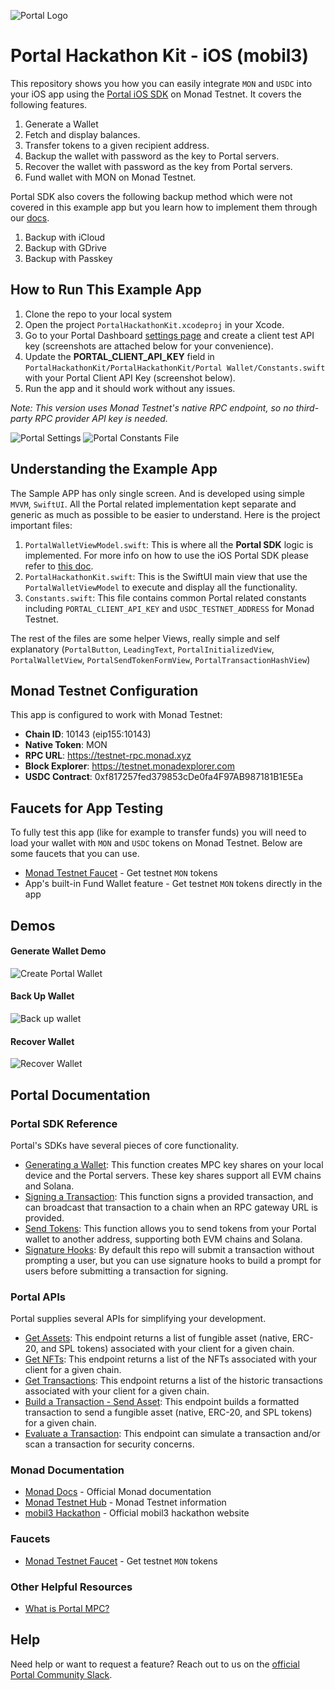 ![Portal Logo](https://cdn.prod.website-files.com/66a9400bd5456b4248f11c92/66a940c97f391719bd5ba2b9_Portal%20logo%201.png)

# Portal Hackathon Kit - iOS (mobil3)

This repository shows you how you can easily integrate `MON` and `USDC` into your iOS app using the [Portal iOS SDK](https://docs.portalhq.io/guides/ios) on Monad Testnet. It covers the following features.

1. Generate a Wallet
2. Fetch and display balances.
3. Transfer tokens to a given recipient address.
4. Backup the wallet with password as the key to Portal servers.
5. Recover the wallet with password as the key from Portal servers.
6. Fund wallet with MON on Monad Testnet.

Portal SDK also covers the following backup method which were not covered in this example app but you learn how to implement them through our [docs](https://docs.portalhq.io/guides/ios/back-up-a-wallet).

1. Backup with iCloud
2. Backup with GDrive
3. Backup with Passkey


## How to Run This Example App
1. Clone the repo to your local system
2. Open the project `PortalHackathonKit.xcodeproj` in your Xcode.
3. Go to your Portal Dashboard [settings page](https://app.portalhq.io/settings#client-api-keys) and create a client test API key (screenshots are attached below for your convenience).
4. Update the **PORTAL_CLIENT_API_KEY** field in `PortalHackathonKit/PortalHackathonKit/Portal Wallet/Constants.swift` with your Portal Client API Key (screenshot below).
5. Run the app and it should work without any issues.

*Note: This version uses Monad Testnet's native RPC endpoint, so no third-party RPC provider API key is needed.*

![Portal Settings](demos/portal-settings-page.png)
![Portal Constants File](demos/portal-constants-file.png)

## Understanding the Example App
The Sample APP has only single screen. And is developed using simple `MVVM`, `SwiftUI`. All the Portal related implementation kept separate and generic as much as possible to be easier to understand.
Here is the project important files:

1. `PortalWalletViewModel.swift`: This is where all the **Portal SDK** logic is implemented. For more info on how to use the iOS Portal SDK please refer to [this doc](https://docs.portalhq.io/guides/ios).
2. `PortalHackathonKit.swift`: This is the SwiftUI main view that use the `PortalWalletViewModel` to execute and display all the functionality.
3. `Constants.swift`: This file contains common Portal related constants including `PORTAL_CLIENT_API_KEY` and `USDC_TESTNET_ADDRESS` for Monad Testnet.

The rest of the files are some helper Views, really simple and self explanatory (`PortalButton`, `LeadingText`, `PortalInitializedView`, `PortalWalletView`, `PortalSendTokenFormView`, `PortalTransactionHashView`)

## Monad Testnet Configuration

This app is configured to work with Monad Testnet:
- **Chain ID**: 10143 (eip155:10143)
- **Native Token**: MON
- **RPC URL**: https://testnet-rpc.monad.xyz
- **Block Explorer**: https://testnet.monadexplorer.com
- **USDC Contract**: 0xf817257fed379853cDe0fa4F97AB987181B1E5Ea


## Faucets for App Testing
To fully test this app (like for example to transfer funds) you will need to load your wallet with `MON` and `USDC` tokens on Monad Testnet. Below are some faucets that you can use.

- [Monad Testnet Faucet](https://faucet.monad.xyz) - Get testnet `MON` tokens
- App's built-in Fund Wallet feature - Get testnet `MON` tokens directly in the app

## Demos

#### Generate Wallet Demo
![Create Portal Wallet](demos/create.png)

#### Back Up Wallet
![Back up wallet](demos/backup.png)

#### Recover Wallet
![Recover Wallet](demos/recover.png)

## Portal Documentation

### Portal SDK Reference

Portal's SDKs have several pieces of core functionality.

- [Generating a Wallet](https://docs.portalhq.io/guides/ios/create-a-wallet): This function creates MPC key shares on your local device and the Portal servers. These key shares support all EVM chains and Solana.
- [Signing a Transaction](https://docs.portalhq.io/guides/ios/sign-a-transaction): This function signs a provided transaction, and can broadcast that transaction to a chain when an RPC gateway URL is provided.
- [Send Tokens](https://docs.portalhq.io/guides/ios/send-tokens): This function allows you to send tokens from your Portal wallet to another address, supporting both EVM chains and Solana.
- [Signature Hooks](https://docs.portalhq.io/guides/ios/add-custom-signature-hooks): By default this repo will submit a transaction without prompting a user, but you can use signature hooks to build a prompt for users before submitting a transaction for signing.

### Portal APIs

Portal supplies several APIs for simplifying your development.

- [Get Assets](https://docs.portalhq.io/reference/client-api/v3-endpoints#get-assets-by-chain): This endpoint returns a list of fungible asset (native, ERC-20, and SPL tokens) associated with your client for a given chain.
- [Get NFTs](https://docs.portalhq.io/reference/client-api/v3-endpoints#get-nft-assets-by-chain): This endpoint returns a list of the NFTs associated with your client for a given chain.
- [Get Transactions](https://docs.portalhq.io/reference/client-api/v3-endpoints#get-transactions-by-chain): This endpoint returns a list of the historic transactions associated with your client for a given chain.
- [Build a Transaction - Send Asset](https://docs.portalhq.io/reference/client-api/v3-endpoints#build-a-send-asset-transaction): This endpoint builds a formatted transaction to send a fungible asset (native, ERC-20, and SPL tokens) for a given chain.
- [Evaluate a Transaction](https://docs.portalhq.io/reference/client-api/v3-endpoints#evaluate-a-transaction): This endpoint can simulate a transaction and/or scan a transaction for security concerns.

### Monad Documentation

- [Monad Docs](https://docs.monad.xyz) - Official Monad documentation
- [Monad Testnet Hub](https://testnet.monad.xyz) - Monad Testnet information
- [mobil3 Hackathon](https://mobil3.xyz) - Official mobil3 hackathon website

### Faucets

- [Monad Testnet Faucet](https://faucet.monad.xyz) - Get testnet `MON` tokens

### Other Helpful Resources

- [What is Portal MPC?](https://docs.portalhq.io/resources/portals-mpc-architecture)

## Help

Need help or want to request a feature? Reach out to us on the [official Portal Community Slack](https://portalcommunity.slack.com/archives/C07EZFF9N78).
